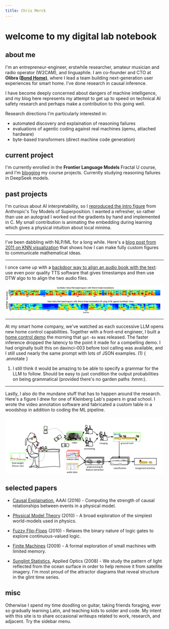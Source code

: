 ```yaml
---
title: Chris Merck
---
```


# welcome to my digital lab notebook

## about me

I'm an entrepreneur-engineer, erstwhile researcher, amateur musician and radio operator (W2CAM), and linguaphile. I am co-founder and CTO at **Olibra ([Bond Home](https://bondhome.io))**, where I lead a team building next-generation user experiences for smart home. I've done research in causal inference.

I have become deeply concerned about dangers of machine intelligence,
and my blog here represents my attempt to get up to speed on
technical AI safety research and perhaps make a contribution
to this going well.

Research directions I'm particularly interested in:

 - automated discovery and explaination of reasoning failures
 - evaluations of agentic coding against real machines (qemu, attached hardware)
 - byte-based transformers (direct machine code generation)

## current project

I'm currently enrolled in the **Frontier Language Models** Fractal U course, and I'm [blogging](blog) my course projects. Currently
studying reasoning failures in DeepSeek models.

## past projects

I'm curious about AI interpretability, so I [reproduced the intro figure](blog/2025/05/14/demonstrating-superposition/)
 from Anthropic's Toy Models of Superposition. I wanted a refresher, so rather than use an autograd I worked out the gradients by hand and implemented in C. My small contribution is animating the embedding during learning which gives a physical intuition about local minima.

---

I've been dabbling with NLP/ML for a long while. Here's a [blog post from 2011 on KNN visualization](https://quasiphysics.wordpress.com/2011/12/13/visualizing-k-nearest-neighbor-regression/) that shows how I can make fully custom figures to communicate mathematical ideas.

---

I once came up with a [backdoor way to align an audio book with the text](https://quasiphysics.wordpress.com/2013/08/08/speech-transcript-alignment/): use even poor quality TTS software that gives timestamps and then use DTW algo to to align the two audio files.

![aligned-spectrograms](assets/aligned-spectrograms.png)

---

At my smart home company, we've watched as each successive LLM opens new home control capabilities. 
Together with a front-end engineer, I built a [home control demo](https://www.youtube.com/watch?v=F_rlwDuOiXU) the morning that `gpt-4o` was released.
The faster inference dropped the latency to the point it made for a compelling demo. I had originally built this on davinci-003 before tool calling was available, and I still used nearly the same prompt with lots of JSON examples. (1) 
{ .annotate }

1. I still think it would be amazing to be able to specify a grammar for the LLM to follow. Should be easy to just condition the output probabilities on being grammatical (provided there's no garden paths :hmm:).

---

Lastly, I also do the mundane stuff that has to happen around the research. Here's a figure I drew for one of Kleinberg Lab's papers in grad school. I wrote the video annotation software and fabricated a custom table in a woodshop in addition to coding the ML pipeline.

![Kleinberg Lab](assets/pipeline.png)


## selected papers

- [Causal Explaination](https://github.com/chrismerck/chrismerck.github.io/raw/refs/heads/main/docs/assets/aaai-2016-merck.pdf), AAAI (2016) - Computing the strength of causal relationships between events in a physical model.

- [Physical Model Theory](https://github.com/chrismerck/chrismerck.github.io/raw/refs/heads/main/docs/assets/Merck-Physical_Model_Theory-2010.pdf) (2010) - A broad exploration of the simplest world-models used in physics.

- [Fuzzy Flip-Flops](https://github.com/chrismerck/chrismerck.github.io/raw/refs/heads/main/docs/assets/fuzzy-flip-flop.pdf) (2010) - Relaxes the binary nature of logic gates to explore continuous-valued logic.

- [Finite Machines](https://github.com/chrismerck/chrismerck.github.io/raw/refs/heads/main/docs/assets/finite_machines.pdf) (2009) - A formal exploration of small machines with limited memory.

- [Sunglint Statistics](https://github.com/chrismerck/chrismerck.github.io/raw/refs/heads/main/docs/assets/polarimetry.pdf), Applied Optics (2008) - We study the pattern of light reflected from the ocean surface in order to help remove it from satellite imagery. I'm most proud of the attractor diagrams that reveal structure in the glint time series.


## misc

Otherwise I spend my time doodling on guitar, taking friends foraging, ever so gradually learning Latin, and teaching kids to solder and code. My intent with this site is to share occasional writeups related to work, research, and adjacent. Try the sidebar menu.
